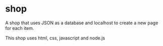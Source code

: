 # shop
A shop that uses JSON as a database and localhost to create a new page for each item.

This shop uses html, css, javascript and node.js
